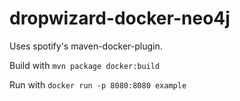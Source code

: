 # dropwizard-docker-neo4j
Uses spotify's maven-docker-plugin.

Build with `mvn package docker:build`

Run with `docker run -p 8080:8080 example`
